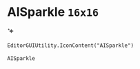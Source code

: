 # AISparkle `16x16`
<img src="/img/AISparkle.png" width=16 height=16>

``` CSharp
EditorGUIUtility.IconContent("AISparkle")
```
```
AISparkle
```
